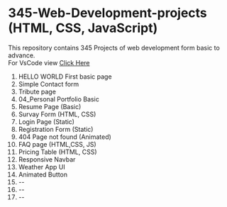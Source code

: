 # 345-Web-Development-projects (HTML, CSS, JavaScript)
This repository contains 345 Projects of web development form basic to advance. <br>
For VsCode view <a href="https://github1s.com/mdfaisalkhan/345-Web-Development-projects">Click Here</a>
1. HELLO WORLD First basic page
2. Simple Contact form
3. Tribute page 
4. 04_Personal Portfolio Basic
5. Resume Page (Basic)
6. Survay Form (HTML, CSS)
7. Login Page (Static)
8. Registration Form (Static)
9. 404 Page not found (Animated)
10. FAQ page (HTML,CSS, JS)
11. Pricing Table (HTML, CSS)
12. Responsive Navbar
13. Weather App UI
14. Animated Button
15. --
16. --
17. --
